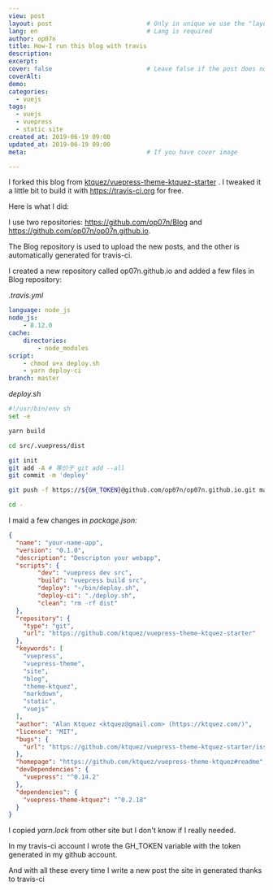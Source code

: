 ```yaml
---
view: post
layout: post                          # Only in unique we use the "layout: post"
lang: en                              # Lang is required
author: op07n
title: How-I run this blog with travis
description: 
excerpt: 
cover: false                          # Leave false if the post does not have cover image, if there is set to true
coverAlt: 
demo: 
categories:
  - vuejs
tags: 
  - vuejs
  - vuepress
  - static site
created_at: 2019-06-19 09:00
updated_at: 2019-06-19 09:00
meta:                                 # If you have cover image

---
```


I forked this blog from [ktquez/vuepress-theme-ktquez-starter](https://github.com/ktquez/vuepress-theme-ktquez-starter) . I tweaked it a little bit to build it with https://travis-ci.org for free.

Here is what I did:

I use two repositories: https://github.com/op07n/Blog  and https://github.com/op07n/op07n.github.io.

The Blog repository is used to upload the new posts, and the other is automatically generated for travis-ci.

 I created a new repository called op07n.github.io and added a few files in  Blog repository:

*.travis.yml*

```yaml
language: node_js
node_js:
    - 8.12.0
cache: 
    directories:
        - node_modules
script:
    - chmod u+x deploy.sh
    - yarn deploy-ci
branch: master
```



*deploy.sh*

```bash
#!/usr/bin/env sh
set -e

yarn build

cd src/.vuepress/dist

git init
git add -A # 等价于 git add --all
git commit -m 'deploy'

git push -f https://${GH_TOKEN}@github.com/op07n/op07n.github.io.git master

cd -
```

I maid a few changes in *package.json:*

```json
{
  "name": "your-name-app",
  "version": "0.1.0",
  "description": "Descripton your webapp",
  "scripts": {
        "dev": "vuepress dev src",
        "build": "vuepress build src",
        "deploy": "~/bin/deploy.sh", 
        "deploy-ci": "./deploy.sh",
        "clean": "rm -rf dist"
  },
  "repository": {
    "type": "git",
    "url": "https://github.com/ktquez/vuepress-theme-ktquez-starter"
  },
  "keywords": [
    "vuepress",
    "vuepress-theme",
    "site",
    "blog",
    "theme-ktquez",
    "markdown",
    "static",
    "vuejs"
  ],
  "author": "Alan Ktquez <ktquez@gmail.com> (https://ktquez.com/)",
  "license": "MIT",
  "bugs": {
    "url": "https://github.com/ktquez/vuepress-theme-ktquez-starter/issues"
  },
  "homepage": "https://github.com/ktquez/vuepress-theme-ktquez#readme",
  "devDependencies": {
    "vuepress": "^0.14.2"
  },
  "dependencies": {
    "vuepress-theme-ktquez": "^0.2.18"
  }
}
```

 I copied *yarn.lock* from other site but I don't know if I really needed.

In my travis-ci account I wrote the GH_TOKEN variable with the token generated in my github account.

And with all these every time I write a new post the site in generated thanks to travis-ci



